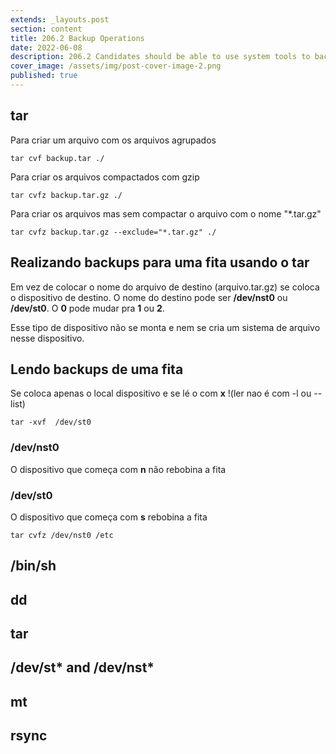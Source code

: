 ```yaml
---
extends: _layouts.post
section: content
title: 206.2 Backup Operations 
date: 2022-06-08
description: 206.2 Candidates should be able to use system tools to back up important system data. 
cover_image: /assets/img/post-cover-image-2.png
published: true
---
```


## tar

Para criar um arquivo com os arquivos agrupados

    tar cvf backup.tar ./

Para criar os arquivos compactados com gzip

    tar cvfz backup.tar.gz ./    

Para criar os arquivos mas sem compactar o arquivo com o nome "*.tar.gz"

    tar cvfz backup.tar.gz --exclude="*.tar.gz" ./    

## Realizando backups para uma fita usando o tar

Em vez de colocar o nome do arquivo de destino (arquivo.tar.gz) se coloca o dispositivo de destino. O nome do destino pode ser **/dev/nst0** ou **/dev/st0**. O **0** pode mudar pra **1** ou **2**.

Esse tipo de dispositivo não se monta e nem se cria um sistema de arquivo nesse dispositivo.

## Lendo backups de uma fita

Se coloca apenas o local dispositivo e se lé o com **x** !(ler nao é com -l ou --list)

    tar -xvf  /dev/st0



### /dev/nst0

O dispositivo que começa com **n** não rebobina a fita 

### /dev/st0

O dispositivo que começa com **s** rebobina a fita


    tar cvfz /dev/nst0 /etc





## /bin/sh

## dd

## tar

## /dev/st* and /dev/nst*

## mt

## rsync